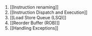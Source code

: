 


1. [[Instruction renaming]]
2. [[Instruction Dispatch and Execution]]
3. [[Load Store Queue (LSQ)]]
4. [[Reorder Buffer (ROB)]]
5. [[Handling Exceptions]]
